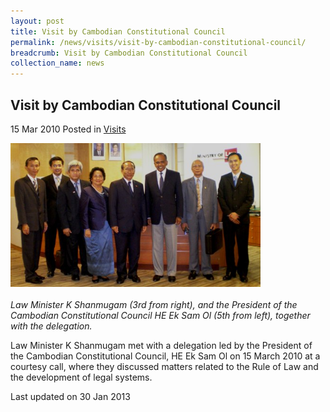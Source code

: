 ```yaml
---
layout: post
title: Visit by Cambodian Constitutional Council
permalink: /news/visits/visit-by-cambodian-constitutional-council/
breadcrumb: Visit by Cambodian Constitutional Council
collection_name: news
---
```


<style>
.image {width: 400px;}
.image img {max-width: 100%;}
</style>

Visit by Cambodian Constitutional Council
---

15 Mar 2010 Posted in [Visits](/news/visits/)

<div class="image"><img src="/images/courtesy-call-15-mar-1.jpg/"></div><br>
<i>Law Minister K Shanmugam (3rd from right), and the President of the Cambodian Constitutional Council HE Ek Sam Ol (5th from left), together with the delegation.</i>

Law Minister K Shanmugam met with a delegation led by the President of the Cambodian Constitutional Council, HE Ek Sam Ol on 15 March 2010 at a courtesy call, where they discussed matters related to the Rule of Law and the development of legal systems.

<p class="right-side-updated">Last updated on 30 Jan 2013</p>
